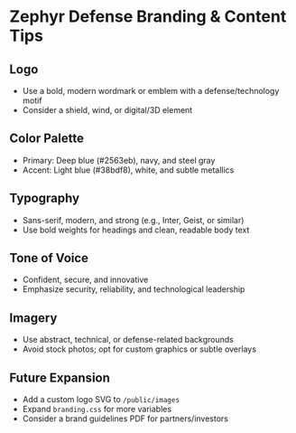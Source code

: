 # Zephyr Defense Branding & Content Tips

## Logo
- Use a bold, modern wordmark or emblem with a defense/technology motif
- Consider a shield, wind, or digital/3D element

## Color Palette
- Primary: Deep blue (#2563eb), navy, and steel gray
- Accent: Light blue (#38bdf8), white, and subtle metallics

## Typography
- Sans-serif, modern, and strong (e.g., Inter, Geist, or similar)
- Use bold weights for headings and clean, readable body text

## Tone of Voice
- Confident, secure, and innovative
- Emphasize security, reliability, and technological leadership

## Imagery
- Use abstract, technical, or defense-related backgrounds
- Avoid stock photos; opt for custom graphics or subtle overlays

## Future Expansion
- Add a custom logo SVG to `/public/images`
- Expand `branding.css` for more variables
- Consider a brand guidelines PDF for partners/investors 